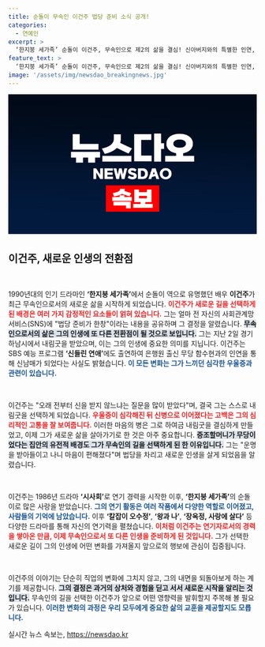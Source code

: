 ```yaml
---
title: 순돌이 무속인 이건주 법당 준비 소식 공개!
categories:
  - 연예인
excerpt: >
  ‘한지붕 세가족’ 순돌이 이건주, 무속인으로 제2의 삶을 결심! 신아버지와의 특별한 인연, 우울증 극복 후 법당 준비 중. 그의 변화된 모습에 관심 집중!
feature_text: >
  ‘한지붕 세가족’ 순돌이 이건주, 무속인으로 제2의 삶을 결심! 신아버지와의 특별한 인연, 우울증 극복 후 법당 준비 중. 그의 변화된 모습에 관심 집중!
image: '/assets/img/newsdao_breakingnews.jpg'
---
```


<p><img src="/assets/img/newsdao_breakingnews.jpg" alt="pcversion 속보" /></p>

<h2 data-ke-size="size26">이건주, 새로운 인생의 전환점</h2>

<p data-ke-size="size16">&nbsp;</p>

<p>1990년대의 인기 드라마인 <b>‘한지붕 세가족’</b>에서 순돌이 역으로 유명했던 배우 <b>이건주</b>가 최근 무속인으로서의 새로운 삶을 시작하게 되었습니다. <b><span style="color: #ee2323;">이건주가 새로운 길을 선택하게 된 배경은 여러 가지 감정적인 요소들이 얽혀 있습니다.</span></b> 그는 얼마 전 자신의 사회관계망서비스(SNS)에 "법당 준비가 한창"이라는 내용을 공유하며 그 결정을 알렸습니다. <b><span style="background-color: #21538527;">무속인으로서의 삶은 그의 인생에 또 다른 전환점이 될 것으로 보입니다.</span></b> 그는 지난 2일 경기 하남시에서 내림굿을 받았으며, 이는 그의 인생에 중요한 의미를 지닙니다. 이건주는 SBS 예능 프로그램 <b>‘신들린 연애’</b>에도 출연하여 은행원 출신 무당 함수현과의 인연을 통해 신남매가 되었다는 사실도 밝혔습니다. <b><span style="color: #1a5490;">이 모든 변화는 그가 느끼던 심각한 우울증과 관련이 있습니다.</span></b></p>

<p data-ke-size="size16">&nbsp;</p>

<p>이건주는 "오래 전부터 신을 받지 않느냐는 질문을 많이 받았다"며, 결국 그는 스스로 내림굿을 선택하게 되었습니다. <b><span style="color: #ee2323;">우울증이 심각해진 뒤 신병으로 이어졌다는 고백은 그의 심리적인 고통을 잘 보여줍니다.</span></b> 이러한 마음의 병은 그로 하여금 내림굿을 결심하게 만들었고, 이제 그가 새로운 삶을 살아가기로 한 것은 아주 중요합니다. <b><span style="background-color: #21538527;">증조할머니가 무당이었다는 집안의 유전적 배경도 그가 무속인의 길을 선택하게 된 한 이유입니다.</span></b> 그는 "운명을 받아들이고 나니 마음이 편해졌다"며 법당을 차리고 새로운 인생을 살게 되었음을 알렸습니다.</p>

<p data-ke-size="size16">&nbsp;</p>

<p>이건주는 1986년 드라마 <b>‘시사회’</b>로 연기 경력을 시작한 이후, <b>‘한지붕 세가족’</b>의 순돌이로 많은 사랑을 받았습니다. <b><span style="color: #1a5490;">그의 연기 활동은 여러 작품에서 다양한 역할로 이어졌고, 사람들의 기억에 남았습니다.</span></b> 이후 <b>‘칼잡이 오수정’</b>, <b>‘왕과 나’</b>, <b>‘장옥정, 사랑에 살다’</b> 등 다양한 드라마를 통해 자신의 연기력을 펼쳤습니다. <b><span style="color: #ee2323;">이처럼 이건주는 연기자로서의 경력을 쌓아온 만큼, 이제 무속인으로서 또 다른 인생을 준비하게 된 것입니다.</span></b> 그가 선택한 새로운 길이 그의 인생에 어떤 변화를 가져올지 앞으로의 행보에 관심이 집중됩니다. </p>

<p data-ke-size="size16">&nbsp;</p>

<p>이건주의 이야기는 단순히 직업의 변화에 그치지 않고, 그의 내면을 되돌아보게 하는 계기를 제공합니다. <b><span style="background-color: #21538527;">그의 결정은 과거의 상처와 경험을 딛고 서서 새로운 시작을 알리는 것입니다.</span></b> 무속인의 길을 선택한 이건주가 앞으로 어떤 영향력을 발휘할지 주목해 볼 필요가 있습니다. <b><span style="color: #1a5490;">이러한 변화의 과정은 우리 모두에게 중요한 삶의 교훈을 제공할지도 모릅니다.</span></b></p>
실시간 뉴스 속보는, <a href="https://newsdao.kr" rel="dofollow">https://newsdao.kr</a>


